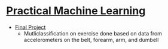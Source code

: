 # [Practical Machine Learning](https://www.coursera.org/learn/practical-machine-learning/home/welcome)

* [Final Project](https://htmlpreview.github.io/?https://github.com/AndrewNg95/AndrewNg95.github.io/blob/master/Courses/Coursera/PracticalMachineLearning/Project.html)
    - Mutliclassification on exercise done based on data from accelerometers on the belt, forearm, arm, and dumbell